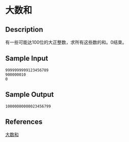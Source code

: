 # 大数和

## Description

有一些可能达100位的大正整数，求所有这些数的和。0结束。

## Sample Input

```
9999999999123456789
900000010
0
```

## Sample Output

```
10000000000023456799
```

## References

[大数和](http://cpp.zjut.edu.cn/ShowProblem.aspx?ShowID=1041)

